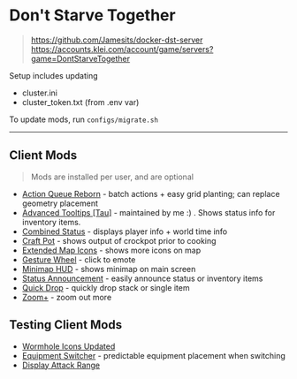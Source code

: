 # Don't Starve Together

> https://github.com/Jamesits/docker-dst-server
> https://accounts.klei.com/account/game/servers?game=DontStarveTogether

Setup includes updating
* cluster.ini
* cluster_token.txt (from .env var)

To update mods, run `configs/migrate.sh`

---

## Client Mods

> Mods are installed per user, and are optional

* [Action Queue Reborn](https://steamcommunity.com/sharedfiles/filedetails/?id=1608191708) - batch actions + easy grid planting; can replace geometry placement
* [Advanced Tooltips [Tau]](https://steamcommunity.com/sharedfiles/filedetails/?id=2185752556) - maintained by me :) . Shows status info for inventory items.
* [Combined Status](https://steamcommunity.com/sharedfiles/filedetails/?id=2185752556) - displays player info + world time info
* [Craft Pot](https://steamcommunity.com/sharedfiles/filedetails/?id=2185752556) - shows output of crockpot prior to cooking
* [Extended Map Icons](https://steamcommunity.com/sharedfiles/filedetails/?id=1157975551) - shows more icons on map
* [Gesture Wheel](https://steamcommunity.com/sharedfiles/filedetails/?id=352373173) - click to emote
* [Minimap HUD](https://steamcommunity.com/sharedfiles/filedetails/?id=188251898) - shows minimap on main screen
* [Status Announcement](https://steamcommunity.com/sharedfiles/filedetails/?id=343753877) - easily announce status or inventory items
* [Quick Drop](https://steamcommunity.com/sharedfiles/filedetails/?id=873350047) - quickly drop stack or single item
* [Zoom+](https://steamcommunity.com/sharedfiles/filedetails/?id=1781410139) - zoom out more

## Testing Client Mods

* [Wormhole Icons Updated](https://steamcommunity.com/sharedfiles/filedetails/?id=2831613121)
* [Equipment Switcher](https://steamcommunity.com/sharedfiles/filedetails/?id=2841310635) - predictable equipment placement when switching
* [Display Attack Range](https://steamcommunity.com/sharedfiles/filedetails/?id=2801297582&searchtext=display+attack)